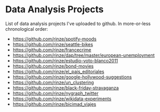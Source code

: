 # Data Analysis Projects  

List of data analysis projects I've uploaded to github. In more-or-less 
chronological order:

* https://github.com/rinze/spotify-moods
* https://github.com/rinze/seattle-bikes
* https://github.com/rinze/francecrime
* https://github.com/rinze/dap/tree/master/european-unemployment
* https://github.com/rinze/estudio-voto-blanco2011
* https://github.com/rinze/bond-movies
* https://github.com/rinze/el_pais_editoriales
* https://github.com/rinze/google-hollywood-suggestions
* https://github.com/rinze/un_clustering
* https://github.com/rinze/black-friday-stravaganza
* https://github.com/rinze/nygraph_twitter
* https://github.com/rinze/wikidata-experiments
* https://github.com/rinze/bicimad_viajes

